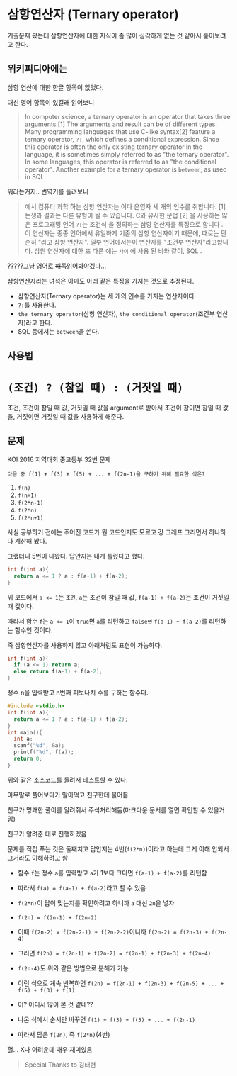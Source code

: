 # 삼항연산자 (Ternary operator)
기출문제 봤는데 삼항연산자에 대한 지식이 좀 많이 심각하게 없는 것 같아서 훑어보려고 한다.

## 위키피디아에는
삼항 연산에 대한 한글 항목이 없었다.

대신 영어 항목이 있길래 읽어보니

> In computer science, a ternary operator is an operator that takes three arguments.[1] The arguments and result can be of different types. Many programming languages that use C-like syntax[2] feature a ternary operator, `?:`, which defines a conditional expression. Since this operator is often the only existing ternary operator in the language, it is sometimes simply referred to as "the ternary operator". In some languages, this operator is referred to as "the conditional operator". Another example for a ternary operator is `between`, as used in SQL.

뭐라는거지.. 번역기를 돌려보니

> 에서 컴퓨터 과학 하는 삼항 연산자는 이다 운영자 세 개의 인수를 취합니다. [1] 논쟁과 결과는 다른 유형이 될 수 있습니다. C와 유사한 문법 [2] 을 사용하는 많은 프로그래밍 언어 `?:`는 조건식 을 정의하는 삼항 연산자를 특징으로 합니다 . 이 연산자는 종종 언어에서 유일하게 기존의 삼항 연산자이기 때문에, 때로는 단순히 "라고 삼항 연산자". 일부 언어에서는이 연산자를 "조건부 연산자"라고합니다. 삼원 연산자에 대한 또 다른 예는 `사이` 에 사용 된 바와 같이, SQL .

?????그냥 영어로 ~~해독~~읽어봐야겠다...

삼항연산자라는 녀석은 아마도 아래 같은 특징을 가지는 것으로 추정된다.

- 삼항연산자(Ternary operator)는 세 개의 인수를 가지는 연산자이다.
- `?:`를 사용한다.
- `the ternary operator`(삼항 연산자), `the conditional operator`(조건부 연산자)라고 한다.
- SQL 등에서는 `between`을 쓴다.

## 사용법
<h1><code>(조건) ? (참일 때) : (거짓일 때)</code></h1>
조건, 조건이 참일 때 값, 거짓일 때 값을 argument로 받아서 조건이 참이면 참일 때 값을, 거짓이면 거짓일 때 값을 사용하게 해준다.

## 문제
KOI 2016 지역대회 중고등부 32번 문제

`다음 중 f(1) + f(3) + f(5) + ... + f(2n-1)을 구하기 위해 필요한 식은?`

1. `f(n)`
2. `f(n+1)`
3. `f(2*n-1)`
4. `f(2*n)`
5. `f(2*n+1)`

사실 공부하기 전에는 주어진 코드가 뭔 코드인지도 모르고 걍 그래프 그리면서 하나하나 계산해 봤다.

그랬더니 5번이 나왔다. 답안지는 내게 틀렸다고 했다.

```C
int f(int a){
  return a <= 1 ? a : f(a-1) + f(a-2);
}
```

위 코드에서 `a <= 1`는 `조건`, `a`는 조건이 참일 때 값, `f(a-1) + f(a-2)`는 조건이 거짓일 때 값이다.

따라서 함수 `f`는 `a <= 1`이 `true`면 `a`를 리턴하고 `false면` `f(a-1) + f(a-2)`를 리턴하는 함수인 것이다.

즉 삼항연산자를 사용하지 않고 아래처럼도 표현이 가능하다.

```C
int f(int a){
  if (a <= 1) return a;
  else return f(a-1) + f(a-2);
}
```

정수 n을 입력받고 n번째 피보나치 수를 구하는 함수다.

```C
#include <stdio.h>
int f(int a){
  return a <= 1 ? a : f(a-1) + f(a-2);
}
int main(){
  int a;
  scanf("%d", &a);
  printf("%d", f(a));
  return 0;
}
```

위와 같은 소스코드를 돌려서 테스트할 수 있다.

<!-- 뭐 문제를 풀어보기 위해서 `n`을 내 맘대로 잡아볼 것이다. 7이라고 해야지~!
`n = 7` -->
<!-- 그러면 `f(2n-1)`은
`2n-1 = 2*7-1 = 13`
`f(2n-1) = f(13)` -->
<!-- 피보나치 수는 0과 1로 시작하고 바로 앞의 두 수의 합이 계속 이어지는 식이라니까 앞부분을 얼른 구해보면 다음과 같이 될 것이다.
`0, 1, 1, 2, 3, 5, 8, 13, 21 ...`
근데 이 함수에서는 1번째 피보나치 수가 1이니까 맨 앞의 0을 빼자.
`1, 1, 2, 3, 5, 8, 13, 21 ...`
그러면 '구해야 하는 것'인 `f(1) + f(3) + f(5) + ... + f(2n-1)`은
`f(1) + f(3) + f(5) + f(7) + f(9) + f(11) + f(13)`
각 선택지별로 보면
1. `f(n) = f(7)`<br>
2. `f(n+1) = f(7+1) = f(8)`<br>
3. `f(2*n-1) = f(2*7-1) = f(13)`<br>
4. `f(2*n) = f(2*7) = f(14)`<br>
5. `f(2*n+1) = f(15)`<br>
음??? 이거 어캐풀지? 친구들햔테 물어봐야겠다 ^_^
-----
>친구 : `f(n)`은 `f(1)`부터 시작.
`f(1)` 다음은 `f(3)`, `f(5)`, 즉 답은 `f(2*n)`
...??? 이거 뭔가 번역기돌린 삼항연산자가 설명된 영어위키피디아같은데 -->

아무말로 풀어보다가 말아먹고 친구햔테 물어봄

친구가 명쾌한 풀이를 알려줘서 주석처리해둠(마크다운 문서를 열면 확인할 수 있을거임)

친구가 알려준 대로 진행하겠음

문제를 직접 푸는 것은 둘째치고 답안지는 4번(`f(2*n)`)이라고 하는데 그게 이해 안되서 그거라도 이해하려고 함

- 함수 `f`는 정수 `a`를 입력받고 `a`가 1보다 크다면 `f(a-1) + f(a-2)`를 리턴함

- 따라서 `f(a) = f(a-1) + f(a-2)`라고 할 수 있음

- `f(2*n)`이 답이 맞는지를 확인하려고 하니까 `a` 대신 `2n`을 넣자

- `f(2n) = f(2n-1) + f(2n-2)`

- 이때 `f(2n-2) = f(2n-2-1) + f(2n-2-2)`이니까 `f(2n-2) = f(2n-3) + f(2n-4)`

- 그러면 `f(2n) = f(2n-1) + f(2n-2) = f(2n-1) + f(2n-3) + f(2n-4)`

- `f(2n-4)`도 위와 같은 방법으로 분해가 가능

- 이런 식으로 계속 반복하면 `f(2n) = f(2n-1) + f(2n-3) + f(2n-5) + ... + f(5) + f(3) + f(1)`

- 어? 어디서 많이 본 것 같네??

- 나온 식에서 순서만 바꾸면 `f(1) + f(3) + f(5) + ... + f(2n-1)`

- 따라서 답은 `f(2n)`, 즉 `f(2*n)`(4번)

헐... X나 어려운데 매우 재미있음

> Special Thanks to 김태현
